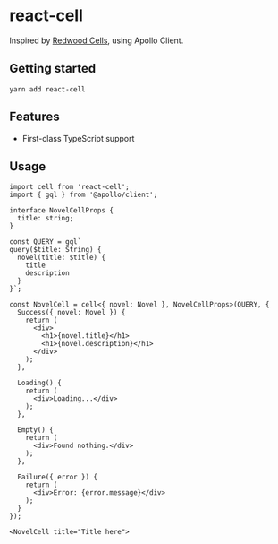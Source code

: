 # react-cell

Inspired by [Redwood Cells](https://redwoodjs.com/tutorial/cells), using Apollo Client.

## Getting started

```
yarn add react-cell
```

## Features

- First-class TypeScript support

## Usage

```tsx
import cell from 'react-cell';
import { gql } from '@apollo/client';

interface NovelCellProps {
  title: string;
}

const QUERY = gql`
query($title: String) {
  novel(title: $title) {
    title
    description
  }
}`;

const NovelCell = cell<{ novel: Novel }, NovelCellProps>(QUERY, {
  Success({ novel: Novel }) {
    return (
      <div>
        <h1>{novel.title}</h1>
        <h1>{novel.description}</h1>
      </div>
    );
  },

  Loading() {
    return (
      <div>Loading...</div>
    ); 
  },

  Empty() {
    return (
      <div>Found nothing.</div>
    ); 
  },

  Failure({ error }) {
    return (
      <div>Error: {error.message}</div>
    ); 
  }
});

<NovelCell title="Title here">
```